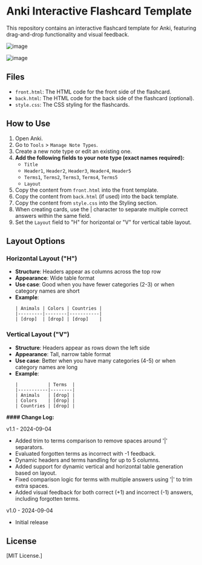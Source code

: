 # Anki Interactive Flashcard Template

This repository contains an interactive flashcard template for Anki, featuring drag-and-drop functionality and visual feedback.

![image](https://github.com/user-attachments/assets/e220cf30-e9e1-40a4-b8c3-557a27999f5c)

![image](https://github.com/user-attachments/assets/d458ad52-5f54-4a5c-aade-818c0a2e25b9)

## Files
- `front.html`: The HTML code for the front side of the flashcard.
- `back.html`: The HTML code for the back side of the flashcard (optional).
- `style.css`: The CSS styling for the flashcards.

## How to Use

1. Open Anki.
2. Go to `Tools` > `Manage Note Types`.
3. Create a new note type or edit an existing one.
4. **Add the following fields to your note type (exact names required):**
   - `Title`
   - `Header1`, `Header2`, `Header3`, `Header4`, `Header5`
   - `Terms1`, `Terms2`, `Terms3`, `Terms4`, `Terms5`
   - `Layout`
5. Copy the content from `front.html` into the front template.
6. Copy the content from `back.html` (if used) into the back template.
7. Copy the content from `style.css` into the Styling section.
8. When creating cards, use the | character to separate multiple correct answers within the same field.
9. Set the `Layout` field to "H" for horizontal or "V" for vertical table layout.

## Layout Options

### Horizontal Layout ("H")
- **Structure**: Headers appear as columns across the top row
- **Appearance**: Wide table format
- **Use case**: Good when you have fewer categories (2-3) or when category names are short
- **Example**:
  ```
  | Animals | Colors | Countries |
  |---------|--------|-----------|
  | [drop]  | [drop] | [drop]    |
  ```

### Vertical Layout ("V")
- **Structure**: Headers appear as rows down the left side
- **Appearance**: Tall, narrow table format
- **Use case**: Better when you have many categories (4-5) or when category names are long
- **Example**:
  ```
  |           | Terms  |
  |-----------|--------|
  | Animals   | [drop] |
  | Colors    | [drop] |
  | Countries | [drop] |
  ```


<b> #### Change Log:</b>

v1.1 - 2024-09-04
- Added trim to terms comparison to remove spaces around '|' separators.
- Evaluated forgotten terms as incorrect with -1 feedback.
- Dynamic headers and terms handling for up to 5 columns.
- Added support for dynamic vertical and horizontal table generation based on layout.
- Fixed comparison logic for terms with multiple answers using '|' to trim extra spaces.
- Added visual feedback for both correct (+1) and incorrect (-1) answers, including forgotten terms.

v1.0 - 2024-09-04
- Initial release

## License
[MIT License.]
